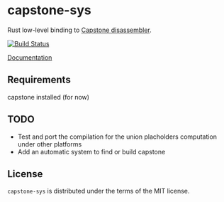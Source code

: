 # capstone-sys

Rust low-level binding to [Capstone disassembler](http://www.capstone-engine.org/).

[![Build Status](https://travis-ci.org/polazarus/capstone-sys.rs.svg?branch=master)](https://travis-ci.org/polazarus/capstone-sys.rs)

[Documentation](http://polazarus.github.io/capstone-sys.rs/capstone_sys/)

## Requirements

capstone installed (for now)

## TODO

  * Test and port the compilation for the union placholders computation under other platforms
  * Add an automatic system to find or build capstone

## License

`capstone-sys` is distributed under the terms of the MIT license.
